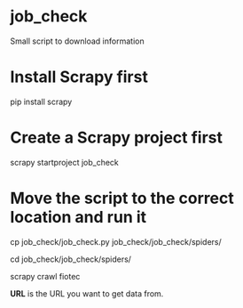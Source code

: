 # job_check
Small script to download information

# Install Scrapy first 
pip install scrapy

# Create a Scrapy project first 
scrapy startproject job_check

# Move the script to the correct location and run it
cp job_check/job_check.py job_check/job_check/spiders/

cd job_check/job_check/spiders/

scrapy crawl fiotec <URL>



**URL** is the URL you want to get data from.
